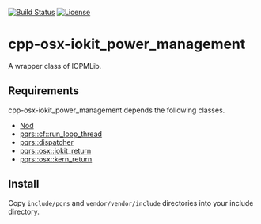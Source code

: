 [![Build Status](https://github.com/pqrs-org/cpp-osx-iokit_power_management/workflows/CI/badge.svg)](https://github.com/pqrs-org/cpp-osx-iokit_power_management/actions)
[![License](https://img.shields.io/badge/license-Boost%20Software%20License-blue.svg)](https://github.com/pqrs-org/cpp-osx-iokit_power_management/blob/main/LICENSE.md)

# cpp-osx-iokit_power_management

A wrapper class of IOPMLib.

## Requirements

cpp-osx-iokit_power_management depends the following classes.

- [Nod](https://github.com/fr00b0/nod)
- [pqrs::cf::run_loop_thread](https://github.com/pqrs-org/cpp-cf-run_loop_thread)
- [pqrs::dispatcher](https://github.com/pqrs-org/cpp-dispatcher)
- [pqrs::osx::iokit_return](https://github.com/pqrs-org/cpp-osx-iokit_return)
- [pqrs::osx::kern_return](https://github.com/pqrs-org/cpp-osx-kern_return)

## Install

Copy `include/pqrs` and `vendor/vendor/include` directories into your include directory.
